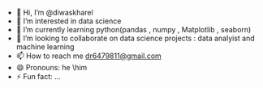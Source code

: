 - 👋 Hi, I’m @diwaskharel
- 👀 I’m interested in data science
- 🌱 I’m currently learning python(pandas , numpy , Matplotlib , seaborn)
- 💞️ I’m looking to collaborate on data science projects : data analyist and machine learning
- 📫 How to reach me dr6479811@gmail.com
- 😄 Pronouns: he \him
- ⚡ Fun fact: ...

<!---
diwaskharel/diwaskharel is a ✨ special ✨ repository because its `README.md` (this file) appears on your GitHub profile.
You can click the Preview link to take a look at your changes.
--->

